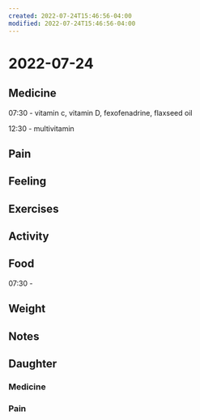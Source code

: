 ```yaml
---
created: 2022-07-24T15:46:56-04:00
modified: 2022-07-24T15:46:56-04:00
---
```


# 2022-07-24

## Medicine

07:30 - vitamin c, vitamin D, fexofenadrine, flaxseed oil

12:30 - multivitamin 


## Pain


## Feeling


## Exercises


## Activity


## Food

07:30 - 


## Weight


## Notes


## Daughter


### Medicine


### Pain
